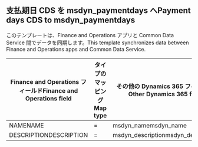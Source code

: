 ## <a name="payment-days-cds-to-msdyn_paymentdays"></a><span data-ttu-id="ac888-101">支払期日 CDS を msdyn_paymentdays へ</span><span class="sxs-lookup"><span data-stu-id="ac888-101">Payment days CDS to msdyn_paymentdays</span></span>

<span data-ttu-id="ac888-102">このテンプレートは、Finance and Operations アプリと Common Data Service 間でデータを同期します。</span><span class="sxs-lookup"><span data-stu-id="ac888-102">This template synchronizes data between Finance and Operations apps and Common Data Service.</span></span>

<span data-ttu-id="ac888-103">Finance and Operations フィールド</span><span class="sxs-lookup"><span data-stu-id="ac888-103">Finance and Operations field</span></span> | <span data-ttu-id="ac888-104">タイプのマッピング</span><span class="sxs-lookup"><span data-stu-id="ac888-104">Map type</span></span> | <span data-ttu-id="ac888-105">その他の Dynamics 365 フィールド</span><span class="sxs-lookup"><span data-stu-id="ac888-105">Other Dynamics 365 field</span></span> | <span data-ttu-id="ac888-106">既定値</span><span class="sxs-lookup"><span data-stu-id="ac888-106">Default value</span></span>
---|---|---|---
<span data-ttu-id="ac888-107">NAME</span><span class="sxs-lookup"><span data-stu-id="ac888-107">NAME</span></span> | = | <span data-ttu-id="ac888-108">msdyn_name</span><span class="sxs-lookup"><span data-stu-id="ac888-108">msdyn_name</span></span> | 
<span data-ttu-id="ac888-109">DESCRIPTION</span><span class="sxs-lookup"><span data-stu-id="ac888-109">DESCRIPTION</span></span> | = | <span data-ttu-id="ac888-110">msdyn_description</span><span class="sxs-lookup"><span data-stu-id="ac888-110">msdyn_description</span></span> | 
